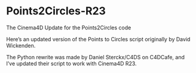 # Points2Circles-R23
The Cinema4D Update for the Points2Circles code

Here’s an updated version of the Points to Circles script originally by David Wickenden.

The Python rewrite was made by Daniel Sterckx/C4DS on C4DCafe, and I’ve updated their script to work with Cinema4D R23.
